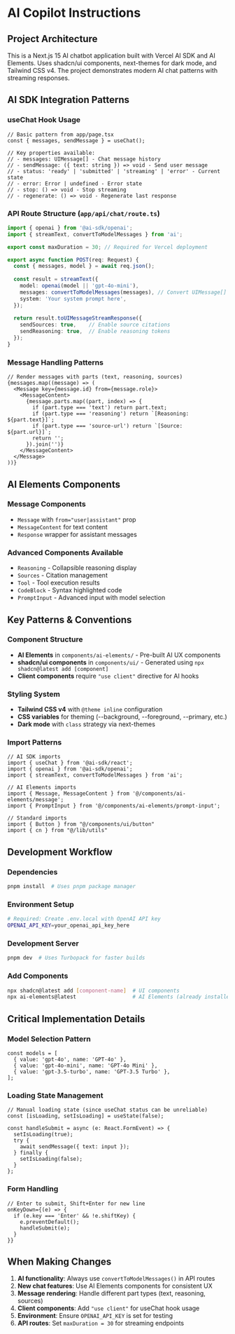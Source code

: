 # AI Copilot Instructions

## Project Architecture

This is a Next.js 15 AI chatbot application built with Vercel AI SDK and AI Elements. Uses shadcn/ui components, next-themes for dark mode, and Tailwind CSS v4. The project demonstrates modern AI chat patterns with streaming responses.

## AI SDK Integration Patterns

### useChat Hook Usage
```tsx
// Basic pattern from app/page.tsx
const { messages, sendMessage } = useChat();

// Key properties available:
// - messages: UIMessage[] - Chat message history
// - sendMessage: ({ text: string }) => void - Send user message
// - status: 'ready' | 'submitted' | 'streaming' | 'error' - Current state
// - error: Error | undefined - Error state
// - stop: () => void - Stop streaming
// - regenerate: () => void - Regenerate last response
```

### API Route Structure (`app/api/chat/route.ts`)
```typescript
import { openai } from '@ai-sdk/openai';
import { streamText, convertToModelMessages } from 'ai';

export const maxDuration = 30; // Required for Vercel deployment

export async function POST(req: Request) {
  const { messages, model } = await req.json();
  
  const result = streamText({
    model: openai(model || 'gpt-4o-mini'),
    messages: convertToModelMessages(messages), // Convert UIMessage[] to ModelMessage[]
    system: 'Your system prompt here',
  });
  
  return result.toUIMessageStreamResponse({
    sendSources: true,    // Enable source citations
    sendReasoning: true,  // Enable reasoning tokens
  });
}
```

### Message Handling Patterns
```tsx
// Render messages with parts (text, reasoning, sources)
{messages.map((message) => (
  <Message key={message.id} from={message.role}>
    <MessageContent>
      {message.parts.map((part, index) => {
        if (part.type === 'text') return part.text;
        if (part.type === 'reasoning') return `[Reasoning: ${part.text}]`;
        if (part.type === 'source-url') return `[Source: ${part.url}]`;
        return '';
      }).join('')}
    </MessageContent>
  </Message>
))}
```

## AI Elements Components

### Message Components
- `Message` with `from="user|assistant"` prop
- `MessageContent` for text content
- `Response` wrapper for assistant messages

### Advanced Components Available
- `Reasoning` - Collapsible reasoning display
- `Sources` - Citation management
- `Tool` - Tool execution results
- `CodeBlock` - Syntax highlighted code
- `PromptInput` - Advanced input with model selection

## Key Patterns & Conventions

### Component Structure
- **AI Elements** in `components/ai-elements/` - Pre-built AI UX components
- **shadcn/ui components** in `components/ui/` - Generated using `npx shadcn@latest add [component]`
- **Client components** require `"use client"` directive for AI hooks

### Styling System
- **Tailwind CSS v4** with `@theme inline` configuration
- **CSS variables** for theming (--background, --foreground, --primary, etc.)
- **Dark mode** with `class` strategy via next-themes

### Import Patterns
```tsx
// AI SDK imports
import { useChat } from '@ai-sdk/react';
import { openai } from '@ai-sdk/openai';
import { streamText, convertToModelMessages } from 'ai';

// AI Elements imports
import { Message, MessageContent } from '@/components/ai-elements/message';
import { PromptInput } from '@/components/ai-elements/prompt-input';

// Standard imports
import { Button } from "@/components/ui/button"
import { cn } from "@/lib/utils"
```

## Development Workflow

### Dependencies
```bash
pnpm install  # Uses pnpm package manager
```

### Environment Setup
```bash
# Required: Create .env.local with OpenAI API key
OPENAI_API_KEY=your_openai_api_key_here
```

### Development Server
```bash
pnpm dev  # Uses Turbopack for faster builds
```

### Add Components
```bash
npx shadcn@latest add [component-name]  # UI components
npx ai-elements@latest                  # AI Elements (already installed)
```

## Critical Implementation Details

### Model Selection Pattern
```tsx
const models = [
  { value: 'gpt-4o', name: 'GPT-4o' },
  { value: 'gpt-4o-mini', name: 'GPT-4o Mini' },
  { value: 'gpt-3.5-turbo', name: 'GPT-3.5 Turbo' },
];
```

### Loading State Management
```tsx
// Manual loading state (since useChat status can be unreliable)
const [isLoading, setIsLoading] = useState(false);

const handleSubmit = async (e: React.FormEvent) => {
  setIsLoading(true);
  try {
    await sendMessage({ text: input });
  } finally {
    setIsLoading(false);
  }
};
```

### Form Handling
```tsx
// Enter to submit, Shift+Enter for new line
onKeyDown={(e) => {
  if (e.key === 'Enter' && !e.shiftKey) {
    e.preventDefault();
    handleSubmit(e);
  }
}}
```

## When Making Changes

1. **AI functionality**: Always use `convertToModelMessages()` in API routes
2. **New chat features**: Use AI Elements components for consistent UX
3. **Message rendering**: Handle different part types (text, reasoning, sources)
4. **Client components**: Add `"use client"` for useChat hook usage
5. **Environment**: Ensure `OPENAI_API_KEY` is set for testing
6. **API routes**: Set `maxDuration = 30` for streaming endpoints
